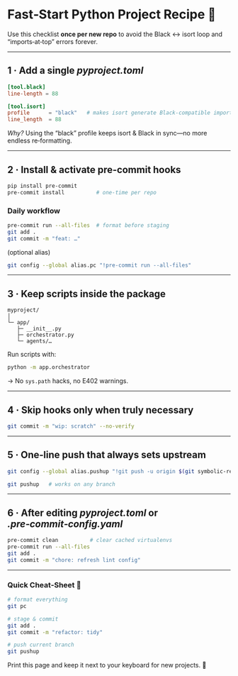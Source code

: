 # Fast‑Start Python Project Recipe 📄

Use this checklist **once per new repo** to avoid the Black ↔ isort loop and “imports‑at‑top” errors forever.

---

## 1 · Add a single *pyproject.toml*

```toml
[tool.black]
line-length = 88

[tool.isort]
profile      = "black"   # makes isort generate Black‑compatible imports
line_length  = 88
```

*Why?*  Using the “black” profile keeps isort & Black in sync—no more endless re‑formatting.

---

## 2 · Install & activate pre‑commit hooks

```bash
pip install pre-commit
pre-commit install          # one‑time per repo
```

### Daily workflow

```bash
pre-commit run --all-files  # format before staging
git add .
git commit -m "feat: …"
```

(optional alias)
```bash
git config --global alias.pc "!pre-commit run --all-files"
```

---

## 3 · Keep scripts **inside** the package

```
myproject/
│
└─ app/
   ├─ __init__.py
   ├─ orchestrator.py
   └─ agents/…
```

Run scripts with:

```bash
python -m app.orchestrator
```

→ No `sys.path` hacks, no E402 warnings.

---

## 4 · Skip hooks only when truly necessary

```bash
git commit -m "wip: scratch" --no-verify
```

---

## 5 · One‑line push that always sets upstream

```bash
git config --global alias.pushup "!git push -u origin $(git symbolic-ref --short HEAD)"

git pushup   # works on any branch
```

---

## 6 · After editing *pyproject.toml* or *.pre‑commit‑config.yaml*

```bash
pre-commit clean          # clear cached virtualenvs
pre-commit run --all-files
git add .
git commit -m "chore: refresh lint config"
```

---

### Quick Cheat‑Sheet 📝

```bash
# format everything
git pc

# stage & commit
git add .
git commit -m "refactor: tidy" 

# push current branch
git pushup
```

Print this page and keep it next to your keyboard for new projects. 🚀
